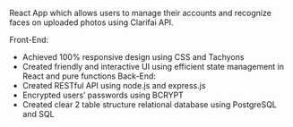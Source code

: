 React App which allows users to manage their accounts and recognize faces on uploaded photos using Clarifai API.

Front-End:  
  * Achieved 100% responsive design using CSS and Tachyons  
  * Created friendly and interactive UI using efficient state management in React and pure functions
Back-End:  
  * Created RESTful API using node.js and express.js  
  * Encrypted users’ passwords using BCRYPT  
  * Created clear 2 table structure relational database using PostgreSQL and SQL
